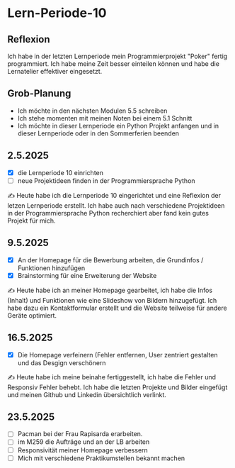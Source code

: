 # Lern-Periode-10

Reflexion
--
Ich habe in der letzten Lernperiode mein Programmierprojekt "Poker" fertig programmiert. Ich habe meine Zeit besser einteilen können und habe die Lernatelier effektiver eingesetzt. 

Grob-Planung
--
- Ich möchte in den nächsten Modulen 5.5 schreiben
- Ich stehe momenten mit meinen Noten bei einem 5.1 Schnitt
- Ich möchte in dieser Lernperiode ein Python Projekt anfangen und in dieser Lernperiode oder in den Sommerferien beenden


## 2.5.2025

- [x] die Lernperiode 10 einrichten
- [ ] neue Projektideen finden in der Programmiersprache Python

✍️ Heute habe ich die Lernperiode 10 eingerichtet und eine Reflexion der letzen Lernperiode erstellt. Ich habe auch nach verschiedene Projektideen in der Programmiersprache Python recherchiert aber fand kein gutes Projekt für mich.



## 9.5.2025

- [x] An der Homepage für die Bewerbung arbeiten, die Grundinfos / Funktionen hinzufügen
- [x] Brainstorming für eine Erweiterung der Website 

✍️ Heute habe ich an meiner Homepage gearbeitet, ich habe die Infos (Inhalt) und Funktionen wie eine Slideshow von Bildern hinzugefügt. Ich habe dazu ein Kontaktformular erstellt und die Website teilweise für andere Geräte optimiert. 



## 16.5.2025

- [x] Die Homepage verfeinern (Fehler entfernen, User zentriert gestalten und das Desgign verschönern

✍️ Heute habe ich meine beinahe fertiggestellt, ich habe die Fehler und Responsiv Fehler behebt. Ich habe die letzten Projekte und Bilder eingefügt und meinen Github und Linkedin übersichtlich verlinkt.


## 23.5.2025

- [ ] Pacman bei der Frau Rapisarda erarbeiten.
- [ ] im M259 die Aufträge und an der LB arbeiten
- [ ] Responsivität meiner Homepage verbessern
- [ ] Mich mit verschiedene Praktikumstellen bekannt machen
